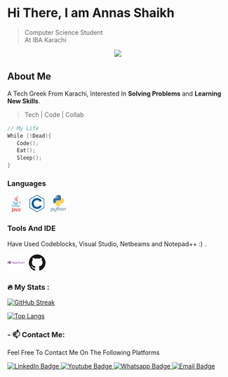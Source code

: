 # Hi There, I am Annas Shaikh

> Computer Science Student  
At IBA Karachi
<div id="header" align="center">
  <img src="https://media.giphy.com/media/WSBeyxvC1jH496xQGA/giphy.gif" width="100"/>
</div>

## About Me
A Tech Greek From Karachi, Interested In **Solving Problems** and **Learning New Skills**.  
> Tech | Code | Collab
```C
// My Life
While (!Dead){
   Code();
   Eat();
   Sleep();
}
```

### Languages
<div>
  <img src="https://github.com/devicons/devicon/blob/master/icons/java/java-original-wordmark.svg" title="Java" alt="Java" width="40" height="40"/>&nbsp;
  <img src="https://github.com/devicons/devicon/blob/master/icons/c/c-line.svg" title="C" alt="C" width="40" height="40"/>&nbsp;
  <img src="https://github.com/devicons/devicon/blob/master/icons/python/python-original-wordmark.svg" title="Python" alt="Python" width="40" height="40"/>&nbsp;
</div>

### Tools And IDE
Have Used Codeblocks, Visual Studio, Netbeams and Notepad++ :) .
<div>
  <img src="https://github.com/devicons/devicon/blob/master/icons/visualstudio/visualstudio-plain-wordmark.svg" title="VS" alt="VS" width="40" height="40"/>&nbsp;
  <img src="https://github.com/devicons/devicon/blob/master/icons/github/github-original.svg" title="Hithub" alt="Hithub" width="40" height="40"/>&nbsp;
</div>

### :fire: My Stats :
[![GitHub Streak](http://github-readme-streak-stats.herokuapp.com?user=annasshaikh)](https://git.io/streak-stats)  

[![Top Langs](https://github-readme-stats.vercel.app/api/top-langs/?username=annasshaikh&layout=compact&theme=vision-friendly-dark)](https://github.com/anuraghazra/github-readme-stats)

### - :mailbox: Contact Me:
Feel Free To Contact Me On The Following Platforms
<div id="badges">
  <a href="https://www.linkedin.com/in/annasshaikh/">
    <img src="https://img.shields.io/badge/LinkedIn-blue?style=for-the-badge&logo=linkedin&logoColor=white" alt="LinkedIn Badge"/>
  </a>
  <a href="https://www.youtube.com/channel/UCIKnB-bmkUaTEj5KTCApZQQ">
    <img src="https://img.shields.io/badge/YouTube-red?style=for-the-badge&logo=youtube&logoColor=white" alt="Youtube Badge"/>
  </a>
  <a href="https://wa.me/923320374112?text=">
    <img src="https://img.shields.io/badge/WhatsApp-25D366?style=for-the-badge&logo=whatsapp&logoColor=white" alt="Whatsapp Badge"/>
  </a>
  <a href="mailto:annasrizwan2003@gmail.com">
    <img src="https://img.shields.io/badge/Gmail-D14836?style=for-the-badge&logo=gmail&logoColor=white" alt="Email Badge"/>
  </a>
</div>  
